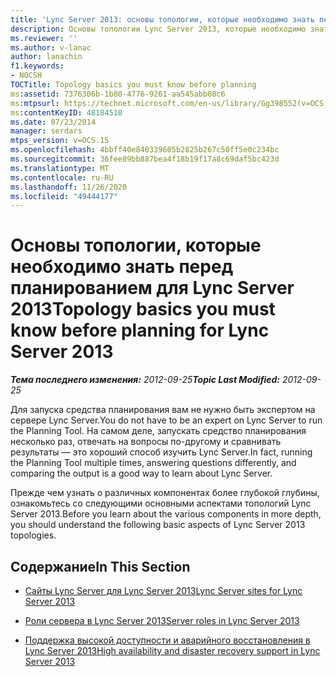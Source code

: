```yaml
---
title: 'Lync Server 2013: основы топологии, которые необходимо знать перед планированием'
description: Основы топологии Lync Server 2013, которые необходимо знать перед планированием.
ms.reviewer: ''
ms.author: v-lanac
author: lanachin
f1.keywords:
- NOCSH
TOCTitle: Topology basics you must know before planning
ms:assetid: 7376306b-1b80-4776-9261-aa545abb08c6
ms:mtpsurl: https://technet.microsoft.com/en-us/library/Gg398552(v=OCS.15)
ms:contentKeyID: 48184510
ms.date: 07/23/2014
manager: serdars
mtps_version: v=OCS.15
ms.openlocfilehash: 4bbff40e840339605b2825b267c50ff5e0c234bc
ms.sourcegitcommit: 36fee89bb887bea4f18b19f17a8c69daf5bc423d
ms.translationtype: MT
ms.contentlocale: ru-RU
ms.lasthandoff: 11/26/2020
ms.locfileid: "49444177"
---
```

# <a name="topology-basics-you-must-know-before-planning-for-lync-server-2013"></a><span data-ttu-id="5e757-103">Основы топологии, которые необходимо знать перед планированием для Lync Server 2013</span><span class="sxs-lookup"><span data-stu-id="5e757-103">Topology basics you must know before planning for Lync Server 2013</span></span>

<div data-xmlns="http://www.w3.org/1999/xhtml">

<div class="topic" data-xmlns="http://www.w3.org/1999/xhtml" data-msxsl="urn:schemas-microsoft-com:xslt" data-cs="https://msdn.microsoft.com/">

<div data-asp="https://msdn2.microsoft.com/asp">



</div>

<div id="mainSection">

<div id="mainBody"><span data-ttu-id="5e757-104">

<span> </span></span><span class="sxs-lookup"><span data-stu-id="5e757-104">

<span> </span></span></span>

<span data-ttu-id="5e757-105">_**Тема последнего изменения:** 2012-09-25_</span><span class="sxs-lookup"><span data-stu-id="5e757-105">_**Topic Last Modified:** 2012-09-25_</span></span>

<span data-ttu-id="5e757-106">Для запуска средства планирования вам не нужно быть экспертом на сервере Lync Server.</span><span class="sxs-lookup"><span data-stu-id="5e757-106">You do not have to be an expert on Lync Server to run the Planning Tool.</span></span> <span data-ttu-id="5e757-107">На самом деле, запускать средство планирования несколько раз, отвечать на вопросы по-другому и сравнивать результаты — это хороший способ изучить Lync Server.</span><span class="sxs-lookup"><span data-stu-id="5e757-107">In fact, running the Planning Tool multiple times, answering questions differently, and comparing the output is a good way to learn about Lync Server.</span></span>

<span data-ttu-id="5e757-108">Прежде чем узнать о различных компонентах более глубокой глубины, ознакомьтесь со следующими основными аспектами топологий Lync Server 2013.</span><span class="sxs-lookup"><span data-stu-id="5e757-108">Before you learn about the various components in more depth, you should understand the following basic aspects of Lync Server 2013 topologies.</span></span>

<div>

## <a name="in-this-section"></a><span data-ttu-id="5e757-109">Содержание</span><span class="sxs-lookup"><span data-stu-id="5e757-109">In This Section</span></span>

  - [<span data-ttu-id="5e757-110">Сайты Lync Server для Lync Server 2013</span><span class="sxs-lookup"><span data-stu-id="5e757-110">Lync Server sites for Lync Server 2013</span></span>](lync-server-2013-sites.md)

  - [<span data-ttu-id="5e757-111">Роли сервера в Lync Server 2013</span><span class="sxs-lookup"><span data-stu-id="5e757-111">Server roles in Lync Server 2013</span></span>](lync-server-2013-server-roles.md)

  - [<span data-ttu-id="5e757-112">Поддержка высокой доступности и аварийного восстановления в Lync Server 2013</span><span class="sxs-lookup"><span data-stu-id="5e757-112">High availability and disaster recovery support in Lync Server 2013</span></span>](lync-server-2013-high-availability-and-disaster-recovery-support.md)

<span data-ttu-id="5e757-113"></div>

</div>

<span> </span>

</div>

</div>

</span><span class="sxs-lookup"><span data-stu-id="5e757-113"></div>

</div>

<span> </span>

</div>

</div>

</span></span></div>

